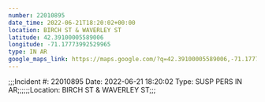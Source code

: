 ```yaml
---
number: 22010895
date_time: 2022-06-21T18:20:02+00:00
location: BIRCH ST & WAVERLEY ST
latitude: 42.39100005589006
longitude: -71.17773992529965
type: IN AR
google_maps_link: https://maps.google.com/?q=42.39100005589006,-71.17773992529965
---
```


;;;Incident #: 22010895   Date: 2022-06-21 18:20:02   Type: SUSP PERS IN AR;;;;;;Location: BIRCH ST & WAVERLEY ST;;;
